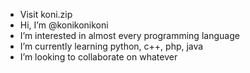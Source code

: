 - Visit koni.zip
- Hi, I’m @konikonikoni
- I’m interested in almost every programming language
- I’m currently learning python, c++, php, java
- I’m looking to collaborate on whatever

<!---
konikonikoni/konikonikoni is a ✨ special ✨ repository because its `README.md` (this file) appears on your GitHub profile.
You can click the Preview link to take a look at your changes.
--->
